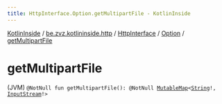 ```yaml
---
title: HttpInterface.Option.getMultipartFile - KotlinInside
---
```


[KotlinInside](../../../index.html) / [be.zvz.kotlininside.http](../../index.html) / [HttpInterface](../index.html) / [Option](index.html) / [getMultipartFile](./get-multipart-file.html)

# getMultipartFile

(JVM) `@NotNull fun getMultipartFile(): @NotNull `[`MutableMap`](https://kotlinlang.org/api/latest/jvm/stdlib/kotlin.collections/-mutable-map/index.html)`<`[`String`](https://kotlinlang.org/api/latest/jvm/stdlib/kotlin/-string/index.html)`!, `[`InputStream`](https://docs.oracle.com/javase/7/docs/api/java/io/InputStream.html)`!>`